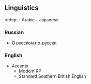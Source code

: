 ## Linguistics


redep:
    - Arabic
    - Japanese


### Russian
- [О русском по-русски](https://www.youtube.com/@orusskomporusski)


### English
- Accents
    - Modern RP
    - Standard Southern British English

